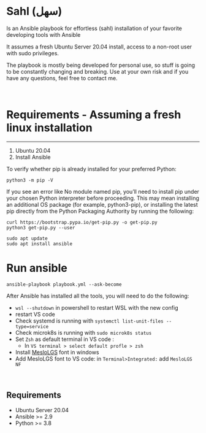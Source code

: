 # Sahl (سهل) 


Is an Ansible playbook for effortless (sahl) installation of your favorite developing tools with Ansible

It assumes a fresh Ubuntu Server 20.04 install, access to a non-root user with sudo privileges.

The playbook is mostly being developed for personal use, so stuff is going to be constantly changing and breaking. Use at your own risk and if you have any questions, feel free to contact me.


<br>

# Requirements - Assuming a fresh linux installation
------------
1) Ubuntu 20.04
2) Install Ansible 


To verify whether pip is already installed for your preferred Python:
```
python3 -m pip -V
```


If you see an error like No module named pip, you’ll need to install pip under your chosen Python interpreter before proceeding. This may mean installing an additional OS package (for example, python3-pip), or installing the latest pip directly from the Python Packaging Authority by running the following:

```
curl https://bootstrap.pypa.io/get-pip.py -o get-pip.py
python3 get-pip.py --user
```





```
sudo apt update
sudo apt install ansible
```


# Run ansible
```
ansible-playbook playbook.yml --ask-become
```


After Ansible has installed all the tools, you will need to do the following:

- `wsl --shutdown` in powershell to restart WSL with the new config
- restart VS code
- Check systemd is running with ` systemctl list-unit-files --type=service `
- Check microk8s is running with `sudo microk8s status`
- Set `Zsh` as default terminal in VS code :
    - In `VS terminal > select default profle > zsh`
- Install [MesloLGS](https://github.com/romkatv/powerlevel10k#meslo-nerd-font-patched-for-powerlevel10k) font in windows
-  Add MesloLGS font to  VS code: in  `Terminal>Integrated:` add  `MesloLGS NF` 



<br>

Requirements
------------
- Ubuntu Server 20.04
- Ansible >= 2.9
- Python >= 3.8